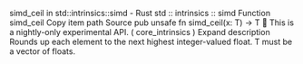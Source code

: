 simd_ceil in std::intrinsics::simd - Rust
std
::
intrinsics
::
simd
Function
simd_ceil
Copy item path
Source
pub unsafe fn simd_ceil<T>(x: T) -> T
🔬
This is a nightly-only experimental API. (
core_intrinsics
)
Expand description
Rounds up each element to the next highest integer-valued float.
T
must be a vector of floats.